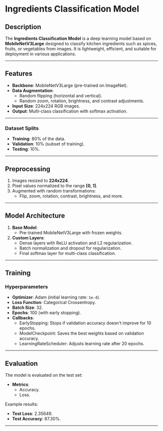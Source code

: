 # Ingredients Classification Model

## Description
The **Ingredients Classification Model** is a deep learning model based on **MobileNetV3Large** designed to classify kitchen ingredients such as spices, fruits, or vegetables from images. It is lightweight, efficient, and suitable for deployment in various applications.

---

## Features
- **Backbone**: MobileNetV3Large (pre-trained on ImageNet).
- **Data Augmentation**:
  - Random flipping (horizontal and vertical).
  - Random zoom, rotation, brightness, and contrast adjustments.
- **Input Size**: 224x224 RGB images.
- **Output**: Multi-class classification with softmax activation.

---

### Dataset Splits
- **Training**: 80% of the data.
- **Validation**: 10% (subset of training).
- **Testing**: 10%.

---

## Preprocessing
1. Images resized to **224x224**.
2. Pixel values normalized to the range **[0, 1]**.
3. Augmented with random transformations:
   - Flip, zoom, rotation, contrast, brightness, and more.

---

## Model Architecture
1. **Base Model**:
   - Pre-trained MobileNetV3Large with frozen weights.
2. **Custom Layers**:
   - Dense layers with ReLU activation and L2 regularization.
   - Batch normalization and dropout for regularization.
   - Final softmax layer for multi-class classification.

---

## Training
### Hyperparameters
- **Optimizer**: Adam (initial learning rate: `1e-4`).
- **Loss Function**: Categorical Crossentropy.
- **Batch Size**: 32.
- **Epochs**: 100 (with early stopping).
- **Callbacks**:
  - EarlyStopping: Stops if validation accuracy doesn't improve for 10 epochs.
  - ModelCheckpoint: Saves the best weights based on validation accuracy.
  - LearningRateScheduler: Adjusts learning rate after 20 epochs.

---

## Evaluation
The model is evaluated on the test set:
- **Metrics**:
  - Accuracy.
  - Loss.

Example results:
- **Test Loss**: 2.35649.
- **Test Accuracy**: 87.30%.

---
